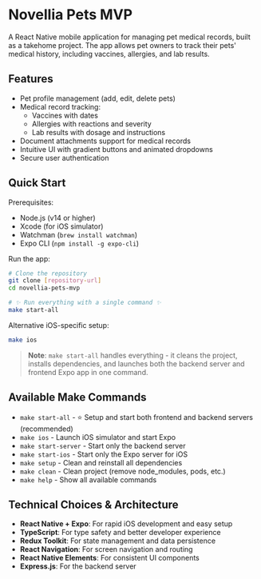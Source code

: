 # Novellia Pets MVP

A React Native mobile application for managing pet medical records, built as a takehome project. The app allows pet owners to track their pets' medical history, including vaccines, allergies, and lab results.

## Features

- Pet profile management (add, edit, delete pets)
- Medical record tracking:
  - Vaccines with dates
  - Allergies with reactions and severity
  - Lab results with dosage and instructions
- Document attachments support for medical records
- Intuitive UI with gradient buttons and animated dropdowns
- Secure user authentication

## Quick Start

Prerequisites:

- Node.js (v14 or higher)
- Xcode (for iOS simulator)
- Watchman (`brew install watchman`)
- Expo CLI (`npm install -g expo-cli`)

Run the app:

```bash
# Clone the repository
git clone [repository-url]
cd novellia-pets-mvp

# ✨ Run everything with a single command ✨
make start-all
```

Alternative iOS-specific setup:

```bash
make ios
```

> **Note**: `make start-all` handles everything - it cleans the project, installs dependencies, and launches both the backend server and frontend Expo app in one command.

## Available Make Commands

- `make start-all` - ⭐️ Setup and start both frontend and backend servers (recommended)
- `make ios` - Launch iOS simulator and start Expo
- `make start-server` - Start only the backend server
- `make start-ios` - Start only the Expo server for iOS
- `make setup` - Clean and reinstall all dependencies
- `make clean` - Clean project (remove node_modules, pods, etc.)
- `make help` - Show all available commands

## Technical Choices & Architecture

- **React Native + Expo**: For rapid iOS development and easy setup
- **TypeScript**: For type safety and better developer experience
- **Redux Toolkit**: For state management and data persistence
- **React Navigation**: For screen navigation and routing
- **React Native Elements**: For consistent UI components
- **Express.js**: For the backend server
